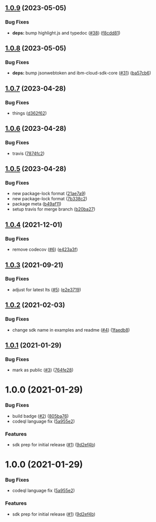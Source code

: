 ## [1.0.9](https://github.com/IBM/sql-query-node-sdk/compare/v1.0.8...v1.0.9) (2023-05-05)


### Bug Fixes

* **deps:** bump highlight.js and typedoc ([#38](https://github.com/IBM/sql-query-node-sdk/issues/38)) ([f8cdd81](https://github.com/IBM/sql-query-node-sdk/commit/f8cdd81bcb6fc6aa65770f4a7846b671fc4e2aaf))

## [1.0.8](https://github.com/IBM/sql-query-node-sdk/compare/v1.0.7...v1.0.8) (2023-05-05)


### Bug Fixes

* **deps:** bump jsonwebtoken and ibm-cloud-sdk-core ([#31](https://github.com/IBM/sql-query-node-sdk/issues/31)) ([ba57cb6](https://github.com/IBM/sql-query-node-sdk/commit/ba57cb67e7dad0078fd557574e37b7e9bf75617b))

## [1.0.7](https://github.com/IBM/sql-query-node-sdk/compare/v1.0.6...v1.0.7) (2023-04-28)


### Bug Fixes

* things ([d362f62](https://github.com/IBM/sql-query-node-sdk/commit/d362f62e73d405fe48e46ad616b0393832c6a139))

## [1.0.6](https://github.com/IBM/sql-query-node-sdk/compare/v1.0.5...v1.0.6) (2023-04-28)


### Bug Fixes

* travis ([7874fc2](https://github.com/IBM/sql-query-node-sdk/commit/7874fc2d9fea893ce4f2d7b29e79d339cd470e0c))

## [1.0.5](https://github.com/IBM/sql-query-node-sdk/compare/v1.0.4...v1.0.5) (2023-04-28)


### Bug Fixes

* new package-lock format ([21ae7a9](https://github.com/IBM/sql-query-node-sdk/commit/21ae7a9171bf8639733ca3d05538ed5259a86a25))
* new package-lock format ([7b338c2](https://github.com/IBM/sql-query-node-sdk/commit/7b338c263daff74adaae94f296cf7653ad55a1c1))
* package meta ([b49af11](https://github.com/IBM/sql-query-node-sdk/commit/b49af11a2d1e69a48e809b2ed1f4708039525453))
* setup travis for merge branch ([b20ba27](https://github.com/IBM/sql-query-node-sdk/commit/b20ba27a52af8caf16b310b3f38714513cd0edfa))

## [1.0.4](https://github.com/IBM/sql-query-node-sdk/compare/v1.0.3...v1.0.4) (2021-12-01)


### Bug Fixes

* remove codecov ([#6](https://github.com/IBM/sql-query-node-sdk/issues/6)) ([e423a3f](https://github.com/IBM/sql-query-node-sdk/commit/e423a3fb7648923d373f7377a610e22a0959b94f))

## [1.0.3](https://github.com/IBM/sql-query-node-sdk/compare/v1.0.2...v1.0.3) (2021-09-21)


### Bug Fixes

* adjust for latest lts ([#5](https://github.com/IBM/sql-query-node-sdk/issues/5)) ([e2e3719](https://github.com/IBM/sql-query-node-sdk/commit/e2e3719afd3c9c967ebeb417a31c27d7df7f1dc7))

## [1.0.2](https://github.com/IBM/sql-query-node-sdk/compare/v1.0.1...v1.0.2) (2021-02-03)


### Bug Fixes

* change sdk name in examples and readme ([#4](https://github.com/IBM/sql-query-node-sdk/issues/4)) ([1faedb8](https://github.com/IBM/sql-query-node-sdk/commit/1faedb81fdaa3fa789804753f8e57209bf2fd5b6))

## [1.0.1](https://github.com/IBM/sql-query-node-sdk/compare/v1.0.0...v1.0.1) (2021-01-29)


### Bug Fixes

* mark as public ([#3](https://github.com/IBM/sql-query-node-sdk/issues/3)) ([764fe28](https://github.com/IBM/sql-query-node-sdk/commit/764fe28b73028e5052d5af1cfdd3af1899179b1a))

# 1.0.0 (2021-01-29)


### Bug Fixes

* build badge ([#2](https://github.com/IBM/sql-query-node-sdk/issues/2)) ([805ba76](https://github.com/IBM/sql-query-node-sdk/commit/805ba767617fbc76062eba96469afeea617ad927))
* codeql language fix ([5a955e2](https://github.com/IBM/sql-query-node-sdk/commit/5a955e24854bfc4bf575b4935ac3878220bffe50))


### Features

* sdk prep for initial release ([#1](https://github.com/IBM/sql-query-node-sdk/issues/1)) ([9d2ef4b](https://github.com/IBM/sql-query-node-sdk/commit/9d2ef4b4ece24aefced8bbac3fc83708f93ebb32))

# 1.0.0 (2021-01-29)


### Bug Fixes

* codeql language fix ([5a955e2](https://github.com/IBM/sql-query-node-sdk/commit/5a955e24854bfc4bf575b4935ac3878220bffe50))


### Features

* sdk prep for initial release ([#1](https://github.com/IBM/sql-query-node-sdk/issues/1)) ([9d2ef4b](https://github.com/IBM/sql-query-node-sdk/commit/9d2ef4b4ece24aefced8bbac3fc83708f93ebb32))
